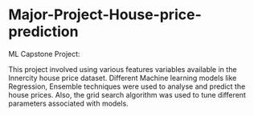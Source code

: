 # Major-Project-House-price-prediction

ML Capstone Project:

This project involved using various features variables available in the Innercity house price dataset. Different Machine learning models like Regression, Ensemble techniques were used to analyse and predict the house prices. Also, the grid search algorithm was used to tune different parameters associated with models.
